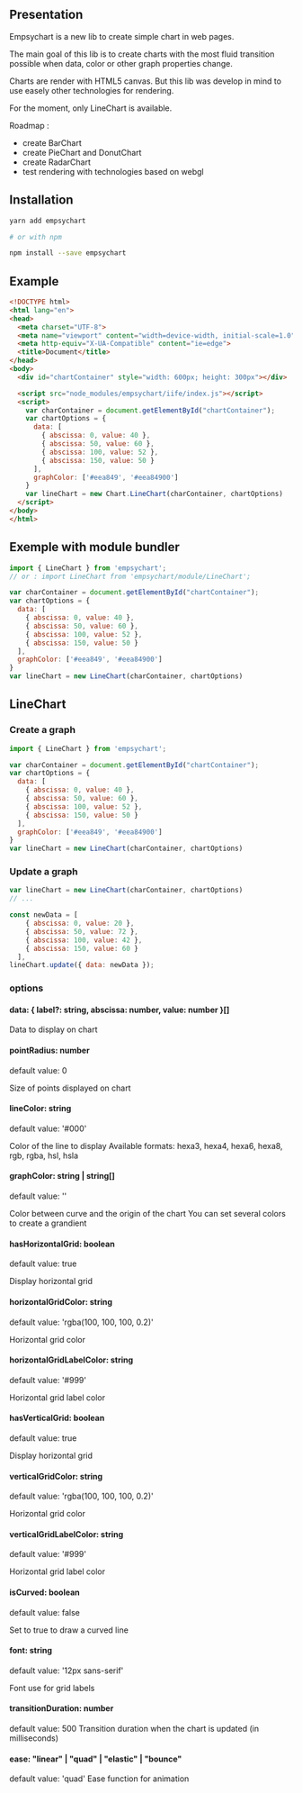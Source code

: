 ## Presentation

Empsychart is a new lib to create simple chart in web pages.

The main goal of this lib is to create charts with the most fluid transition possible when data, color or other graph properties change.

Charts are render with HTML5 canvas. But this lib was develop in mind to use easely other technologies for rendering.

For the moment, only LineChart is available.

Roadmap :
- create BarChart
- create PieChart and DonutChart
- create RadarChart
- test rendering with technologies based on webgl

## Installation

```sh
yarn add empsychart

# or with npm

npm install --save empsychart
```

## Example

```html
<!DOCTYPE html>
<html lang="en">
<head>
  <meta charset="UTF-8">
  <meta name="viewport" content="width=device-width, initial-scale=1.0">
  <meta http-equiv="X-UA-Compatible" content="ie=edge">
  <title>Document</title>
</head>
<body>
  <div id="chartContainer" style="width: 600px; height: 300px"></div>

  <script src="node_modules/empsychart/iife/index.js"></script>
  <script>
    var charContainer = document.getElementById("chartContainer");
    var chartOptions = {
      data: [
        { abscissa: 0, value: 40 },
        { abscissa: 50, value: 60 },
        { abscissa: 100, value: 52 },
        { abscissa: 150, value: 50 }
      ],
      graphColor: ['#eea849', '#eea84900']
    }
    var lineChart = new Chart.LineChart(charContainer, chartOptions)
  </script>
</body>
</html>
```

## Exemple with module bundler

```javascript
import { LineChart } from 'empsychart';
// or : import LineChart from 'empsychart/module/LineChart';

var charContainer = document.getElementById("chartContainer");
var chartOptions = {
  data: [
    { abscissa: 0, value: 40 },
    { abscissa: 50, value: 60 },
    { abscissa: 100, value: 52 },
    { abscissa: 150, value: 50 }
  ],
  graphColor: ['#eea849', '#eea84900']
}
var lineChart = new LineChart(charContainer, chartOptions)
```

## LineChart

### Create a graph
```javascript
import { LineChart } from 'empsychart';

var charContainer = document.getElementById("chartContainer");
var chartOptions = {
  data: [
    { abscissa: 0, value: 40 },
    { abscissa: 50, value: 60 },
    { abscissa: 100, value: 52 },
    { abscissa: 150, value: 50 }
  ],
  graphColor: ['#eea849', '#eea84900']
}
var lineChart = new LineChart(charContainer, chartOptions)
```

### Update a graph
```javascript
var lineChart = new LineChart(charContainer, chartOptions)
// ...

const newData = [
    { abscissa: 0, value: 20 },
    { abscissa: 50, value: 72 },
    { abscissa: 100, value: 42 },
    { abscissa: 150, value: 60 }
  ],
lineChart.update({ data: newData });
```

### options

#### data: { label?: string, abscissa: number, value: number }[]
Data to display on chart

#### pointRadius: number
default value: 0

Size of points displayed on chart

#### lineColor: string
default value: '#000'

Color of the line to display
Available formats: hexa3, hexa4, hexa6, hexa8, rgb, rgba, hsl, hsla

#### graphColor: string | string[]
default value: ''

Color between curve and the origin of the chart
You can set several colors to create a grandient

#### hasHorizontalGrid: boolean
default value: true

Display horizontal grid

#### horizontalGridColor: string
default value: 'rgba(100, 100, 100, 0.2)'

Horizontal grid color

#### horizontalGridLabelColor: string
default value: '#999'

Horizontal grid label color

#### hasVerticalGrid: boolean
default value: true

Display horizontal grid

#### verticalGridColor: string
default value: 'rgba(100, 100, 100, 0.2)'

Horizontal grid color

#### verticalGridLabelColor: string
default value: '#999'

Horizontal grid label color

#### isCurved: boolean
default value: false

Set to true to draw a curved line

#### font: string
default value: '12px sans-serif'

Font use for grid labels

#### transitionDuration: number
default value: 500
Transition duration when the chart is updated (in milliseconds)

#### ease: "linear" | "quad" | "elastic" | "bounce"
default value: 'quad'
Ease function for animation
